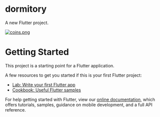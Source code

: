 # dormitory

A new Flutter project.

[![coins.png](https://i.postimg.cc/ryWQTgBM/coins.png)](https://postimg.cc/G9LkJP35)

# Getting Started

This project is a starting point for a Flutter application.

A few resources to get you started if this is your first Flutter project:

- [Lab: Write your first Flutter app](https://flutter.dev/docs/get-started/codelab)
- [Cookbook: Useful Flutter samples](https://flutter.dev/docs/cookbook)

For help getting started with Flutter, view our
[online documentation](https://flutter.dev/docs), which offers tutorials,
samples, guidance on mobile development, and a full API reference.

